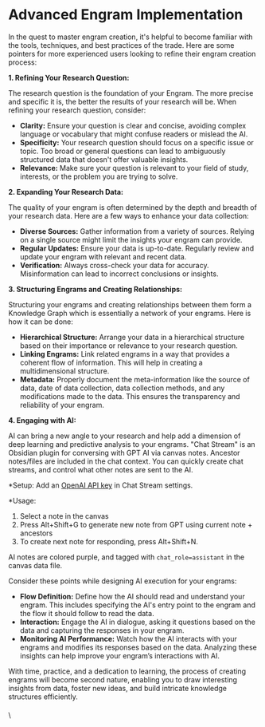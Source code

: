 # Advanced Engram Implementation

In the quest to master engram creation, it's helpful to become familiar with the tools, techniques, and best practices of the trade. Here are some pointers for more experienced users looking to refine their engram creation process:

**1. Refining Your Research Question:**

The research question is the foundation of your Engram. The more precise and specific it is, the better the results of your research will be. When refining your research question, consider:

* **Clarity:** Ensure your question is clear and concise, avoiding complex language or vocabulary that might confuse readers or mislead the AI.
* **Specificity:** Your research question should focus on a specific issue or topic. Too broad or general questions can lead to ambiguously structured data that doesn't offer valuable insights.
* **Relevance:** Make sure your question is relevant to your field of study, interests, or the problem you are trying to solve.

**2. Expanding Your Research Data:**

The quality of your engram is often determined by the depth and breadth of your research data. Here are a few ways to enhance your data collection:

* **Diverse Sources:** Gather information from a variety of sources. Relying on a single source might limit the insights your engram can provide.
* **Regular Updates:** Ensure your data is up-to-date. Regularly review and update your engram with relevant and recent data.
* **Verification:** Always cross-check your data for accuracy. Misinformation can lead to incorrect conclusions or insights.

**3. Structuring Engrams and Creating Relationships:**

Structuring your engrams and creating relationships between them form a Knowledge Graph which is essentially a network of your engrams. Here is how it can be done:

* **Hierarchical Structure:** Arrange your data in a hierarchical structure based on their importance or relevance to your research question.
* **Linking Engrams:** Link related engrams in a way that provides a coherent flow of information. This will help in creating a multidimensional structure.
* **Metadata:** Properly document the meta-information like the source of data, date of data collection, data collection methods, and any modifications made to the data. This ensures the transparency and reliability of your engram.

**4. Engaging with AI:**

AI can bring a new angle to your research and help add a dimension of deep learning and predictive analysis to your engrams. "Chat Stream" is an Obsidian plugin for conversing with GPT AI via canvas notes. Ancestor notes/files are included in the chat context. You can quickly create chat streams, and control what other notes are sent to the AI.

\*Setup: Add an [OpenAI API key](https://platform.openai.com/account/api-keys) in Chat Stream settings.

\*Usage:

1. Select a note in the canvas
2. Press Alt+Shift+G to generate new note from GPT using current note + ancestors
3. To create next note for responding, press Alt+Shift+N.

AI notes are colored purple, and tagged with `chat_role=assistant` in the canvas data file.

Consider these points while designing AI execution for your engrams:

* **Flow Definition:** Define how the AI should read and understand your engram. This includes specifying the AI's entry point to the engram and the flow it should follow to read the data.
* **Interaction:** Engage the AI in dialogue, asking it questions based on the data and capturing the responses in your engram.
* **Monitoring AI Performance:** Watch how the AI interacts with your engrams and modifies its responses based on the data. Analyzing these insights can help improve your engram’s interactions with AI.

With time, practice, and a dedication to learning, the process of creating engrams will become second nature, enabling you to draw interesting insights from data, foster new ideas, and build intricate knowledge structures efficiently.

####

\
